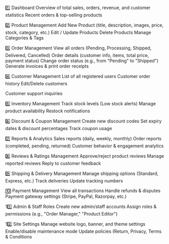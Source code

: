 1️⃣ Dashboard
Overview of total sales, orders, revenue, and customer statistics
Recent orders & top-selling products

2️⃣ Product Management
Add New Product (title, description, images, price, stock, category, etc.)
Edit / Update Products
Delete Products
Manage Categories & Tags

3️⃣ Order Management
View all orders (Pending, Processing, Shipped, Delivered, Cancelled)
Order details (customer info, items, total price, payment status)
Change order status (e.g., from "Pending" to "Shipped")
Generate invoices & print order receipts

4️⃣ Customer Management
List of all registered users
Customer order history
Edit/Delete customers

Customer support inquiries

5️⃣ Inventory Management
Track stock levels (Low stock alerts)
Manage product availability
Restock notifications

6️⃣ Discount & Coupon Management
Create new discount codes
Set expiry dates & discount percentages
Track coupon usage

7️⃣ Reports & Analytics
Sales reports (daily, weekly, monthly)
Order reports (completed, pending, returned)
Customer behavior & engagement analytics

8️⃣ Reviews & Ratings Management
Approve/reject product reviews
Manage reported reviews
Reply to customer feedback

9️⃣ Shipping & Delivery Management
Manage shipping options (Standard, Express, etc.)
Track deliveries
Update tracking numbers

🔟 Payment Management
View all transactions
Handle refunds & disputes
Payment gateway settings (Stripe, PayPal, Razorpay, etc.)

11️⃣ Admin & Staff Roles
Create new admin/staff accounts
Assign roles & permissions (e.g., "Order Manager," "Product Editor")

12️⃣ Site Settings
Manage website logo, banner, and theme settings
Enable/disable maintenance mode
Update policies (Return, Privacy, Terms & Conditions